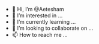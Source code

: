 - 👋 Hi, I’m @Aetesham
- 👀 I’m interested in ...
- 🌱 I’m currently learning ...
- 💞️ I’m looking to collaborate on ...
- 📫 How to reach me ...

<!---
Aetesham/Aetesham is a ✨ special ✨ repository because its `README.md` (this file) appears on your GitHub profile.
You can click the Preview link to take a look at your changes.
--->
